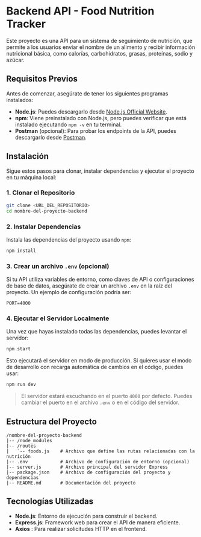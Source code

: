 
# Backend API - Food Nutrition Tracker

Este proyecto es una API para un sistema de seguimiento de nutrición, que permite a los usuarios enviar el nombre de un alimento y recibir información nutricional básica, como calorías, carbohidratos, grasas, proteínas, sodio y azúcar.

## Requisitos Previos

Antes de comenzar, asegúrate de tener los siguientes programas instalados:

- **Node.js**: Puedes descargarlo desde [Node.js Official Website](https://nodejs.org/).
- **npm**: Viene preinstalado con Node.js, pero puedes verificar que está instalado ejecutando `npm -v` en tu terminal.
- **Postman** (opcional): Para probar los endpoints de la API, puedes descargarlo desde [Postman](https://www.postman.com/downloads/).

## Instalación

Sigue estos pasos para clonar, instalar dependencias y ejecutar el proyecto en tu máquina local:

### 1. Clonar el Repositorio

```bash
git clone <URL_DEL_REPOSITORIO>
cd nombre-del-proyecto-backend
```

### 2. Instalar Dependencias

Instala las dependencias del proyecto usando `npm`:

```bash
npm install
```

### 3. Crear un archivo `.env` (opcional)

Si tu API utiliza variables de entorno, como claves de API o configuraciones de base de datos, asegúrate de crear un archivo `.env` en la raíz del proyecto. Un ejemplo de configuración podría ser:

```
PORT=4000
```

### 4. Ejecutar el Servidor Localmente

Una vez que hayas instalado todas las dependencias, puedes levantar el servidor:

```bash
npm start
```

Esto ejecutará el servidor en modo de producción. Si quieres usar el modo de desarrollo con recarga automática de cambios en el código, puedes usar:

```bash
npm run dev
```

> El servidor estará escuchando en el puerto `4000` por defecto. Puedes cambiar el puerto en el archivo `.env` o en el código del servidor.

## Estructura del Proyecto

```
/nombre-del-proyecto-backend
|-- /node_modules
|-- /routes
|   `-- foods.js    # Archivo que define las rutas relacionadas con la nutrición
|-- .env            # Archivo de configuración de entorno (opcional)
|-- server.js       # Archivo principal del servidor Express
|-- package.json    # Archivo de configuración del proyecto y dependencias
|-- README.md       # Documentación del proyecto
```

## Tecnologías Utilizadas

- **Node.js**: Entorno de ejecución para construir el backend.
- **Express.js**: Framework web para crear el API de manera eficiente.
- **Axios** : Para realizar solicitudes HTTP en el frontend.


